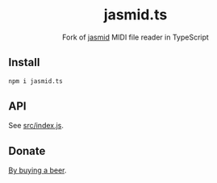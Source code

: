<div align="center">

# jasmid.ts

Fork of [jasmid](https://github.com/gasman/jasmid) MIDI file reader in TypeScript

</div>

## Install

```sh
npm i jasmid.ts
```

## API

See [src/index.js](src/index.js#L1).

## Donate

[By buying a beer](https://www.paypal.com/cgi-bin/webscr?cmd=_s-xclick&hosted_button_id=BCL2X3AFQBAP2&item_name=jasmid.ts%20Beer).
